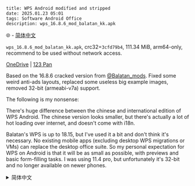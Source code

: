 ```
title: WPS Android modified and stripped
date: 2025.01.23 05:01
tags: Software Android Office
description: wps_16.8.6_mod_balatan_kk.apk
```

🌐 - [简体中文](#translation-zh-cn)

`wps_16.8.6_mod_balatan_kk.apk`, crc32=`3cfd79b4`, 111.34 MiB, arm64-only, recommend to be used without network access.

[OneDrive](https://1drv.ms/f/s!AndLPYbx5v066HA7oWindbPINfWj?e=1kB0fJ) | [123 Pan](https://www.123pan.com/s/SfI0Vv-jTahd)

Based on the 16.8.6 cracked version from [@Balatan_mods](https://t.me/Balatan_mods). Fixed some weird anti-ads layouts, replaced some useless big example images, removed 32-bit (armeabi-v7a) support.

The following is my nonsense:

There's huge difference between the chinese and international edition of WPS Android. The chinese version looks smaller, but there's actually a lot of hot loading over internet, and doesn't come with i18n.

Balatan's WPS is up to 18.15, but I've used it a bit and don't think it's necessary. No existing mobile apps (excluding desktop WPS migrations or VMs) can replace the desktop office suite. So my personal expectation for WPS on Android is that it will be as small as possible, with previews and basic form-filling tasks. I was using 11.4 pro, but unfortunately it's 32-bit and no longer available on newer phones.

<details>
<summary id="translation-zh-cn">简体中文</summary>

`wps_16.8.6_mod_balatan_kk.apk`, crc32=`3cfd79b4`, 111.34 MiB, 仅支持 arm64, 建议禁止联网使用。

[OneDrive](https://1drv.ms/f/s!AndLPYbx5v066HA7oWindbPINfWj?e=1kB0fJ) | [123 云盘](https://www.123pan.com/s/SfI0Vv-jTahd)

基于 [@Balatan_mods](https://t.me/Balatan_mods) 的 16.8.6 破解版制作。修了一些去广告之后有点怪的布局，替换了一些没用的体积大的示例图片，移除了 32 位（armeabi-v7a）支持。

以下是我的瞎扯：

WPS Android 国内版和国际版差别巨大，国内版看起来体积小一些，但其实有很多需联网加载的内容，另外国内版不带 i18n。

当前 Balatan 的修改版最新是到 18.15，但我用了一下觉得没必要。现有任何移动端应用（不包括桌面版 WPS 移殖或虚拟机）都无法取代桌面 Office 套件。因此我个人对 Android 上的 WPS 的期待就只有：尽量精简，能预览，完成一些基本的填表任务。之前我用的是 11.4 专业版，可惜是 32 位的，新手机上已经不可用了。

</details>
